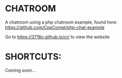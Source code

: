 # CHATROOM
A chatroom using a php chatroom example, found here: https://github.com/CppComet/php-chat-example

Go to https://3718o.github.io/cr/ to view the website

 
# SHORTCUTS:

Coming soon...

